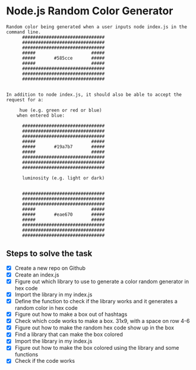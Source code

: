 # Node.js Random Color Generator

    Random color being generated when a user inputs node index.js in the command line.
          ###############################
          ###############################
          ###############################
          #####                     #####
          #####       #585cce       #####
          #####                     #####
          ###############################
          ###############################
          ###############################


    In addition to node index.js, it should also be able to accept the request for a:

         hue (e.g. green or red or blue)
        when entered blue:

          ###############################
          ###############################
          ###############################
          #####                     #####
          #####       #19a7b7       #####
          #####                     #####
          ###############################
          ###############################
          ###############################

          luminosity (e.g. light or dark)


          ###############################
          ###############################
          ###############################
          #####                     #####
          #####       #eae670       #####
          #####                     #####
          ###############################
          ###############################
          ###############################

## Steps to solve the task

- [x] Create a new repo on Github
- [x] Create an index.js
- [x] Figure out which library to use to generate a color random generator in hex code
- [x] Import the library in my index.js
- [x] Define the function to check if the library works and it generates a random color in hex code
- [x] Figure out how to make a box out of hashtags
- [x] Check which code works to make a box. 31x9, with a space on row 4-6
- [x] Figure out how to make the random hex code show up in the box
- [x] Find a library that can make the box colored
- [x] Import the library in my index.js
- [x] Figure out how to make the box colored using the library and some functions
- [x] Check if the code works
